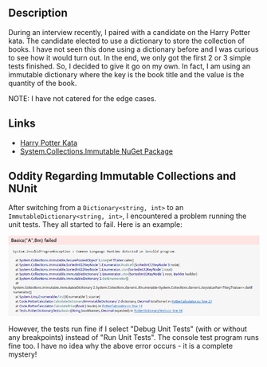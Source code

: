 
## Description

During an interview recently, I paired with a candidate on the Harry
Potter kata. The candidate elected to use a dictionary to store the collection of books.
I have not seen this done using a dictionary before and I was curious to see how it would
turn out. In the end, we only got the first 2 or 3 simple tests finished. So, I decided to
give it go on my own. In fact, I am using an immutable dictionary where the key is the book title
and the value is the quantity of the book.

NOTE: I have not catered for the edge cases.

## Links

* [Harry Potter Kata](http://codingdojo.org/cgi-bin/index.pl?KataPotter])
* [System.Collections.Immutable NuGet Package](http://www.nuget.org/packages/System.Collections.Immutable/1.1.33-beta)

## Oddity Regarding Immutable Collections and NUnit

After switching from a <code>Dictionary&lt;string, int&gt;</code> to an <code>ImmutableDictionary&lt;string, int&gt;</code>, 
I encountered a problem running the unit tests. They all started to fail. Here is an example:

![Screenshot](https://raw.githubusercontent.com/taylorjg/PotterDictionary/master/Images/ImmutableCollectionsAndNUnitError.png "Screenshot")

However, the tests run fine if I select "Debug Unit Tests" (with or without any breakpoints) instead of "Run Unit Tests".
The console test program runs fine too. I have no idea why the above error occurs - it is a complete mystery!

